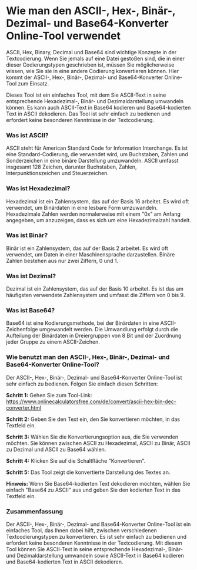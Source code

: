 Wie man den ASCII-, Hex-, Binär-, Dezimal- und Base64-Konverter Online-Tool verwendet
=====================================================================================

ASCII, Hex, Binary, Decimal und Base64 sind wichtige Konzepte in der Textcodierung. Wenn Sie jemals auf eine Datei gestoßen sind, die in einer dieser Codierungstypen geschrieben ist, müssen Sie möglicherweise wissen, wie Sie sie in eine andere Codierung konvertieren können. Hier kommt der ASCII-, Hex-, Binär-, Dezimal- und Base64-Konverter Online-Tool zum Einsatz.

Dieses Tool ist ein einfaches Tool, mit dem Sie ASCII-Text in seine entsprechende Hexadezimal-, Binär- und Dezimaldarstellung umwandeln können. Es kann auch ASCII-Text in Base64 kodieren und Base64-kodierten Text in ASCII dekodieren. Das Tool ist sehr einfach zu bedienen und erfordert keine besonderen Kenntnisse in der Textcodierung.

### Was ist ASCII?

ASCII steht für American Standard Code for Information Interchange. Es ist eine Standard-Codierung, die verwendet wird, um Buchstaben, Zahlen und Sonderzeichen in eine binäre Darstellung umzuwandeln. ASCII umfasst insgesamt 128 Zeichen, darunter Buchstaben, Zahlen, Interpunktionszeichen und Steuerzeichen.

### Was ist Hexadezimal?

Hexadezimal ist ein Zahlensystem, das auf der Basis 16 arbeitet. Es wird oft verwendet, um Binärdaten in eine lesbare Form umzuwandeln. Hexadezimale Zahlen werden normalerweise mit einem "0x" am Anfang angegeben, um anzuzeigen, dass es sich um eine Hexadezimalzahl handelt.

### Was ist Binär?

Binär ist ein Zahlensystem, das auf der Basis 2 arbeitet. Es wird oft verwendet, um Daten in einer Maschinensprache darzustellen. Binäre Zahlen bestehen aus nur zwei Ziffern, 0 und 1.

### Was ist Dezimal?

Dezimal ist ein Zahlensystem, das auf der Basis 10 arbeitet. Es ist das am häufigsten verwendete Zahlensystem und umfasst die Ziffern von 0 bis 9.

### Was ist Base64?

Base64 ist eine Kodierungsmethode, bei der Binärdaten in eine ASCII-Zeichenfolge umgewandelt werden. Die Umwandlung erfolgt durch die Aufteilung der Binärdaten in Dreiergruppen von 8 Bit und der Zuordnung jeder Gruppe zu einem ASCII-Zeichen.

### Wie benutzt man den ASCII-, Hex-, Binär-, Dezimal- und Base64-Konverter Online-Tool?

Der ASCII-, Hex-, Binär-, Dezimal- und Base64-Konverter Online-Tool ist sehr einfach zu bedienen. Folgen Sie einfach diesen Schritten:

**Schritt 1:** Gehen Sie zum Tool-Link: <https://www.onlinecalculatorsfree.com/de/convert/ascii-hex-bin-dec-converter.html>

**Schritt 2:** Geben Sie den Text ein, den Sie konvertieren möchten, in das Textfeld ein.

**Schritt 3:** Wählen Sie die Konvertierungsoption aus, die Sie verwenden möchten. Sie können zwischen ASCII zu Hexadezimal, ASCII zu Binär, ASCII zu Dezimal und ASCII zu Base64 wählen.

**Schritt 4:** Klicken Sie auf die Schaltfläche "Konvertieren".

**Schritt 5:** Das Tool zeigt die konvertierte Darstellung des Textes an.

**Hinweis:** Wenn Sie Base64-kodierten Text dekodieren möchten, wählen Sie einfach "Base64 zu ASCII" aus und geben Sie den kodierten Text in das Textfeld ein.

### Zusammenfassung

Der ASCII-, Hex-, Binär-, Dezimal- und Base64-Konverter Online-Tool ist ein einfaches Tool, das Ihnen dabei hilft, zwischen verschiedenen Textcodierungstypen zu konvertieren. Es ist sehr einfach zu bedienen und erfordert keine besonderen Kenntnisse in der Textcodierung. Mit diesem Tool können Sie ASCII-Text in seine entsprechende Hexadezimal-, Binär- und Dezimaldarstellung umwandeln sowie ASCII-Text in Base64 kodieren und Base64-kodierten Text in ASCII dekodieren.